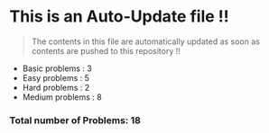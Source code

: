 # This is an Auto-Update file !!
> The contents in this file are automatically updated as soon as contents are pushed to this repository !!
* Basic problems : 3
* Easy problems : 5
* Hard problems : 2
* Medium problems : 8

### Total number of Problems: 18
